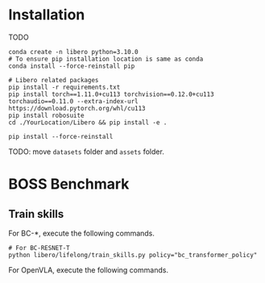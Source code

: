 # Installation
TODO
```shell
conda create -n libero python=3.10.0
# To ensure pip installation location is same as conda
conda install --force-reinstall pip

# Libero related packages
pip install -r requirements.txt
pip install torch==1.11.0+cu113 torchvision==0.12.0+cu113 torchaudio==0.11.0 --extra-index-url https://download.pytorch.org/whl/cu113
pip install robosuite
cd ./YourLocation/Libero && pip install -e .
```

```shell
pip install --force-reinstall 
```

TODO: move `datasets` folder and `assets` folder.

# BOSS Benchmark

## Train skills
For BC-*, execute the following commands.
```shell
# For BC-RESNET-T
python libero/lifelong/train_skills.py policy="bc_transformer_policy"
```
For OpenVLA, execute the following commands.
```shell

```

